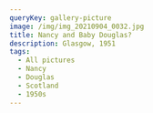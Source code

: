 ```yaml
---
queryKey: gallery-picture
image: /img/img_20210904_0032.jpg
title: Nancy and Baby Douglas?
description: Glasgow, 1951
tags:
  - All pictures
  - Nancy
  - Douglas
  - Scotland
  - 1950s
---
```

